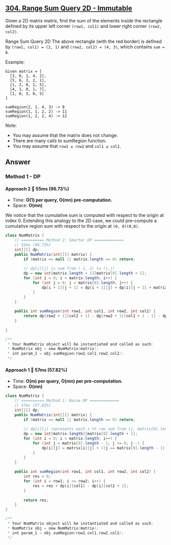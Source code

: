 ## [304. Range Sum Query 2D - Immutable](https://leetcode.com/problems/range-sum-query-2d-immutable/)

Given a 2D matrix matrix, find the sum of the elements inside the rectangle defined by its upper left corner `(row1, col1)` and lower right corner `(row2, col2)`.

Range Sum Query 2D
The above rectangle (with the red border) is defined by `(row1, col1) = (2, 1)` and `(row2, col2) = (4, 3)`, which contains `sum = 8`.

Example:
```
Given matrix = [
  [3, 0, 1, 4, 2],
  [5, 6, 3, 2, 1],
  [1, 2, 0, 1, 5],
  [4, 1, 0, 1, 7],
  [1, 0, 3, 0, 5]
]

sumRegion(2, 1, 4, 3) -> 8
sumRegion(1, 1, 2, 2) -> 11
sumRegion(1, 2, 2, 4) -> 12
```

Note:
- You may assume that the matrix does not change.
- There are many calls to sumRegion function.
- You may assume that `row1 ≤ row2` and `col1 ≤ col2`.

## Answer
### Method 1 - DP
#### Approach 2 :rocket: 55ms (96.73%)
- Time: **O(1) per query, O(mn) pre-computation.**
- Space: **O(mn)**

We notice that the cumulative sum is computed with respect to the origin at index 0. Extending this analogy to the 2D case, we could pre-compute a cumulative region sum with respect to the origin at `(0, 0)(0,0)`.
```java
class NumMatrix {
    // ========== Method 2: Smarter DP =============
    // 55ms (96.73%)
    int[][] dp;
    public NumMatrix(int[][] matrix) {
        if (matrix == null || matrix.length == 0) return;
        
        // dp[i][j] is sum from (-1,-1) to (i,j)
        dp = new int[matrix.length + 1][matrix[0].length + 1];
        for (int i = 0; i < matrix.length; i++) {
            for (int j = 0; j < matrix[0].length; j++) {
                dp[i + 1][j + 1] = dp[i + 1][j] + dp[i][j + 1] + matrix[i][j] - dp[i][j];
            }
        }
    }
    
    public int sumRegion(int row1, int col1, int row2, int col2) {
        return dp[row2 + 1][col2 + 1] - dp[row2 + 1][col1 + 1 - 1] - dp[row1 + 1 - 1][col2 + 1] + dp[row1 + 1 - 1][col1 + 1 - 1];
    }
    
}

/**
 * Your NumMatrix object will be instantiated and called as such:
 * NumMatrix obj = new NumMatrix(matrix);
 * int param_1 = obj.sumRegion(row1,col1,row2,col2);
 */
```
#### Approach 1 :rabbit: 57ms (57.82%)
- Time: **O(m) per query, O(mn) per pre-computation.**
- Space: **O(mn)**
```java
class NumMatrix {
    // ========== Method 1: Naive DP =============
    // 57ms (57.82%)
    int[][] dp;
    public NumMatrix(int[][] matrix) {
        if (matrix == null || matrix.length == 0) return;
        
        // dp[i][j] represents each i-th row sum from (j, matrix[0].length - 1)
        dp = new int[matrix.length][matrix[0].length + 1];
        for (int i = 0; i < matrix.length; i++) {
            for (int j = matrix[0].length - 1; j >= 0; j--) {
                dp[i][j] = matrix[i][j] + ((j == matrix[0].length - 1) ? 0 : dp[i][j + 1]);
            }
        }
    }
    
    public int sumRegion(int row1, int col1, int row2, int col2) {
        int res = 0;
        for (int i = row1; i <= row2; i++) {
            res = res + dp[i][col1] - dp[i][col2 + 1];
        }
        
        return res;
    }
}

/**
 * Your NumMatrix object will be instantiated and called as such:
 * NumMatrix obj = new NumMatrix(matrix);
 * int param_1 = obj.sumRegion(row1,col1,row2,col2);
 */
```
